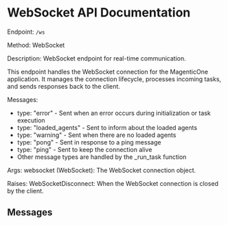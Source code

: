 # WebSocket API Documentation

Endpoint: `/ws`

Method: WebSocket

Description: WebSocket endpoint for real-time communication.

This endpoint handles the WebSocket connection for the MagenticOne application.
It manages the connection lifecycle, processes incoming tasks, and sends responses back to the client.

Messages:
- type: "error" - Sent when an error occurs during initialization or task execution
- type: "loaded_agents" - Sent to inform about the loaded agents
- type: "warning" - Sent when there are no loaded agents
- type: "pong" - Sent in response to a ping message
- type: "ping" - Sent to keep the connection alive
- Other message types are handled by the _run_task function

Args:
    websocket (WebSocket): The WebSocket connection object.

Raises:
    WebSocketDisconnect: When the WebSocket connection is closed by the client.

## Messages

